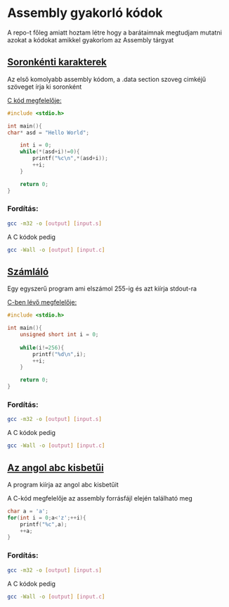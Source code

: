 # Assembly gyakorló kódok

A repo-t főleg amiatt hoztam létre hogy a barátaimnak megtudjam mutatni azokat a kódokat amikkel gyakorlom az Assembly tárgyat

## [Soronkénti karakterek](./src/char_by_line.s)
Az első komolyabb assembly kódom, a .data section szoveg cimkéjű szöveget írja ki soronként

[ C kód megfelelője:](./src/char_by_line.c)
```C
#include <stdio.h>

int main(){
char* asd = "Hello World";

    int i = 0;
    while(*(asd+i)!=0){
        printf("%c\n",*(asd+i));
        ++i;
    }

    return 0;
}
```
### Fordítás:
```bash
gcc -m32 -o [output] [input.s]
```
A C kódok pedig
```bash
gcc -Wall -o [output] [input.c]
```

## [Számláló](./src/counter.s)
Egy egyszerű program ami elszámol 255-ig és azt kiírja stdout-ra

[C-ben lévő megfelelője:](./src/counter.c)
```c
#include <stdio.h>

int main(){
    unsigned short int i = 0;
    
    while(i!=256){
        printf("%d\n",i);
        ++i;
    }

    return 0;
}

```
### Fordítás:
```bash
gcc -m32 -o [output] [input.s]
```
A C kódok pedig
```bash
gcc -Wall -o [output] [input.c]
```
## [Az angol abc kisbetűi](./src/every_lower_case.s)
A program kiírja az angol abc kisbetűit

A C-kód megfelelője az assembly forrásfájl elején található meg
```C
char a = 'a';
for(int i = 0;a<'z';++i){
    printf("%c",a);
    ++a;
}
```
### Fordítás:
```bash
gcc -m32 -o [output] [input.s]
```
A C kódok pedig
```bash
gcc -Wall -o [output] [input.c]
```